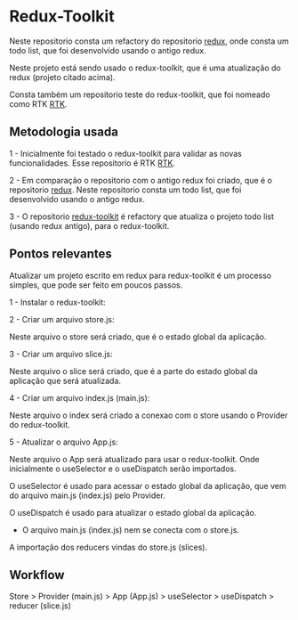 # Redux-Toolkit

Neste repositorio consta um refactory do repositorio [redux](https://github.com/ticomarques/redux), onde consta um todo list, que foi desenvolvido usando o antigo redux.

Neste projeto está sendo usado o redux-toolkit, que é uma atualização do redux (projeto citado acima).

Consta também um repositorio teste do redux-toolkit, que foi nomeado como RTK [RTK](https://github.com/ticomarques/RTK).



## Metodologia usada

1 - Inicialmente foi testado o redux-toolkit para validar as novas funcionalidades. Esse repositorio é RTK [RTK](https://github.com/ticomarques/RTK).

2 - Em comparação o repositorio com o antigo redux foi criado, que é o repositorio [redux](https://github.com/ticomarques/redux). Neste repositorio consta um todo list, que foi desenvolvido usando o antigo redux.

3 - O repositorio [redux-toolkit](https://github.com/ticomarques/redux-toolkit) é refactory que atualiza o projeto todo list (usando redux antigo), para o redux-toolkit.

## Pontos relevantes

Atualizar um projeto escrito em redux para redux-toolkit é um processo simples, que pode ser feito em poucos passos.

1 - Instalar o redux-toolkit:


2 - Criar um arquivo store.js:

Neste arquivo o store será criado, que é o estado global da aplicação.

3 - Criar um arquivo slice.js:

Neste arquivo o slice será criado, que é a parte do estado global da aplicação que será atualizada.

4 - Criar um arquivo index.js (main.js):

Neste arquivo o index será criado a conexao com o store usando o Provider do redux-toolkit.

5 - Atualizar o arquivo App.js:

Neste arquivo o App será atualizado para usar o redux-toolkit. Onde inicialmente o useSelector e o useDispatch serão importados.

O useSelector é usado para acessar o estado global da aplicação, que vem do arquivo main.js (index.js) pelo Provider.

O useDispatch é usado para atualizar o estado global da aplicação.

* O arquivo main.js (index.js) nem se conecta com o store.js.

A importação dos reducers vindas do store.js (slices).

## Workflow

Store > Provider (main.js) > App (App.js) > useSelector > useDispatch > reducer (slice.js) 





